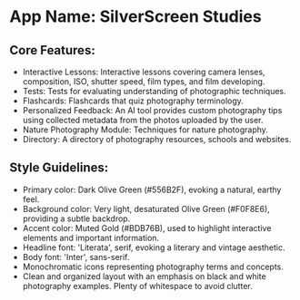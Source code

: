 # **App Name**: SilverScreen Studies

## Core Features:

- Interactive Lessons: Interactive lessons covering camera lenses, composition, ISO, shutter speed, film types, and film developing.
- Tests: Tests for evaluating understanding of photographic techniques.
- Flashcards: Flashcards that quiz photography terminology.
- Personalized Feedback: An AI tool provides custom photography tips using collected metadata from the photos uploaded by the user.
- Nature Photography Module: Techniques for nature photography.
- Directory: A directory of photography resources, schools and websites.

## Style Guidelines:

- Primary color: Dark Olive Green (#556B2F), evoking a natural, earthy feel.
- Background color: Very light, desaturated Olive Green (#F0F8E6), providing a subtle backdrop.
- Accent color: Muted Gold (#BDB76B), used to highlight interactive elements and important information.
- Headline font: 'Literata', serif, evoking a literary and vintage aesthetic.
- Body font: 'Inter', sans-serif.
- Monochromatic icons representing photography terms and concepts.
- Clean and organized layout with an emphasis on black and white photography examples. Plenty of whitespace to avoid clutter.